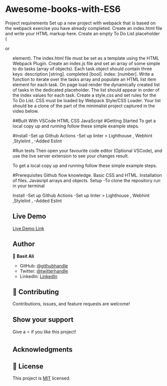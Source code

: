 # Awesome-books-with-ES6
Project requirements
Set up a new project with webpack that is based on the webpack exercise you have already completed.
Create an index.html file and write your HTML markup here. Create an empty To Do List placeholder (<div> or <ul> element). The index.html file must be set as a template using the HTML Webpack Plugin.
Create an index.js file and set an array of some simple to do tasks (array of objects). Each task object should contain three keys:
description [string].
completed [bool].
index: [number].
Write a function to iterate over the tasks array and populate an HTML list item element for each task.
On page load render the dynamically created list of tasks in the dedicated placeholder. The list should appear in order of the index values for each task.
Create a style.css and set rules for the To Do List. CSS must be loaded by Webpack Style/CSS Loader. Your list should be a clone of the part of the minimalist project captured in the video below.

##Built With
VSCode
HTML
CSS
JavaScript
#Getting Started
To get a local copy up and running follow these simple example steps.

#Install
-Set up Github Actions -Set up linter > Lighthouse , Webhint ,Stylelint , -Added Eslint

#Run tests
Then open your favourite code editor (Optional VSCode), and use the live server extension to see your changes result.

To get a local copy up and running follow these simple example steps.

#Prerequisites
Github flow knowledge.
Basic CSS and HTML.
Installation of files.
Javasript arrays and objects.
Setup
-To clone the repository run  in your terminal

Install
-Set up Github Actions -Set up linter > Lighthouse , Webhint ,Stylelint , -Added Eslint

## Live Demo
[Live Demo Link](https://basit-todolist.netlify.app/)





## Author 
👤 **Basit Ali**

- GitHub: [@githubhandle](@BasitAl35031734)
- Twitter: [@twitterhandle](@BasitAl35031734)
- LinkedIn: [LinkedIn]( basit-ali-3961141b3)





## 🤝 Contributing

Contributions, issues, and feature requests are welcome!

## Show your support

Give a ⭐️ if you like this project!

## Acknowledgments
## 📝 License

This project is [MIT](./MIT.md) licensed.
